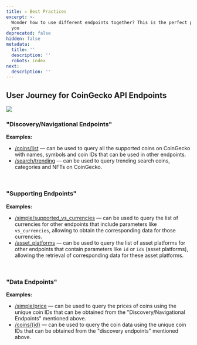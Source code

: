 ```yaml
---
title: ✍️ Best Practices
excerpt: >-
  Wonder how to use different endpoints together? This is the perfect place for
  you
deprecated: false
hidden: false
metadata:
  title: ''
  description: ''
  robots: index
next:
  description: ''
---
```

## User Journey for CoinGecko API Endpoints

<Image align="center" className="border" border={true} src="https://files.readme.io/60fecdf-image.png" />

### "Discovery/Navigational Endpoints"

**Examples:**

* [/coins/list](/reference/coins-list) — can be used to query all the supported coins on CoinGecko with names, symbols and coin IDs that can be used in other endpoints.
* [/search/trending](/reference/trending-search) — can be used to query trending search coins, categories and NFTs on CoinGecko.

<br />

### "Supporting Endpoints"

**Examples:**

* [/simple/supported\_vs\_currencies](/reference/simple-supported-currencies) — can be used to query the list of currencies for other endpoints that include parameters like `vs_currencies`, allowing to obtain the corresponding data for those currencies.
* [/asset\_platforms](/reference/asset-platforms-list) — can be used to query the list of asset platforms for other endpoints that contain parameters like `id` or `ids` (asset platforms), allowing the retrieval of corresponding data for these asset platforms.

<br />

### "Data Endpoints"

**Examples:**

* [/simple/price](/reference/simple-price) — can be used to query the prices of coins using the unique coin IDs that can be obtained from the "Discovery/Navigational Endpoints" mentioned above.
* [/coins/\{id}](/reference/coins-id) — can be used to query the coin data using the unique coin IDs that can be obtained from the "discovery endpoints" mentioned above.

